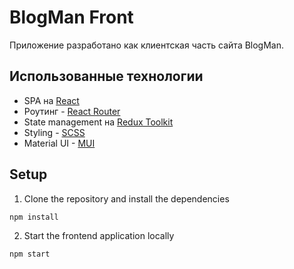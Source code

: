 # BlogMan Front

Приложение разработано как клиентская часть сайта BlogMan. 

## Использованные технологии

- SPA на [React](https://reactjs.org/) 
- Роутинг - [React Router](https://reacttraining.com/react-router/web/guides/philosophy)
- State management на [Redux Toolkit](https://redux-toolkit.js.org/)
- Styling - [SCSS](https://sass-scss.ru/)
- Material UI - [MUI](https://mui.com/)

## Setup

1. Clone the repository and install the dependencies
```bash
npm install
```
2. Start the frontend application locally
```bash
npm start
```
